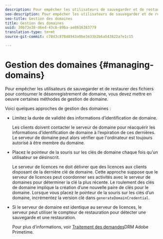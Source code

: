 ```yaml
---
description: Pour empêcher les utilisateurs de sauvegarder et de restaurer des fichiers pour contourner le désenregistrement de domaine, vous devez mettre en oeuvre certaines méthodes de gestion de domaine.
seo-description: Pour empêcher les utilisateurs de sauvegarder et de restaurer des fichiers pour contourner le désenregistrement de domaine, vous devez mettre en oeuvre certaines méthodes de gestion de domaine.
seo-title: Gestion des domaines
title: Gestion des domaines
uuid: 30b73e38-d6ed-43c6-89ba-ae8616383779
translation-type: tm+mt
source-git-commit: c78d3c87848943a0be3433b2b6a543822a7e1c15

---
```



# Gestion des domaines {#managing-domains}

Pour empêcher les utilisateurs de sauvegarder et de restaurer des fichiers pour contourner le désenregistrement de domaine, vous devez mettre en oeuvre certaines méthodes de gestion de domaine.

Voici quelques approches de gestion des domaines :

* Limitez la durée de validité des informations d’identification de domaine.

   Les clients doivent contacter le serveur de domaine pour réacquérir les informations d’identification de domaine à l’expiration de ces dernières. Le serveur de domaine peut alors vérifier que l&#39;ordinateur est toujours autorisé à être membre du domaine.
* Placez le pointeur de la souris sur les clés de domaine chaque fois qu’un utilisateur se désinscrit.

   Le serveur de licences ne doit délivrer que des licences aux clients disposant de la dernière clé de domaine. Cette approche suppose que le serveur de licences peut coordonner ses activités avec le serveur de domaines pour déterminer la clé la plus récente. Le roulement des clés de domaine implique la création d’une nouvelle paire de clés pour le domaine. Lorsque vous placez le pointeur de la souris sur les clés d’un domaine, incrémentez la version clé dans `generateDomainCredential`.
* Si le serveur de domaine est identique au serveur de licences, le serveur peut utiliser le compteur de restauration pour détecter une sauvegarde et une restauration.

   Pour plus d’informations, voir [Traitement des demandes](../../protecting-content/implementing-the-license-server/processing-drm-requests.md)DRM Adobe Primetime.

